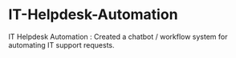# IT-Helpdesk-Automation
IT Helpdesk Automation : Created a chatbot / workflow system for automating IT support requests.
